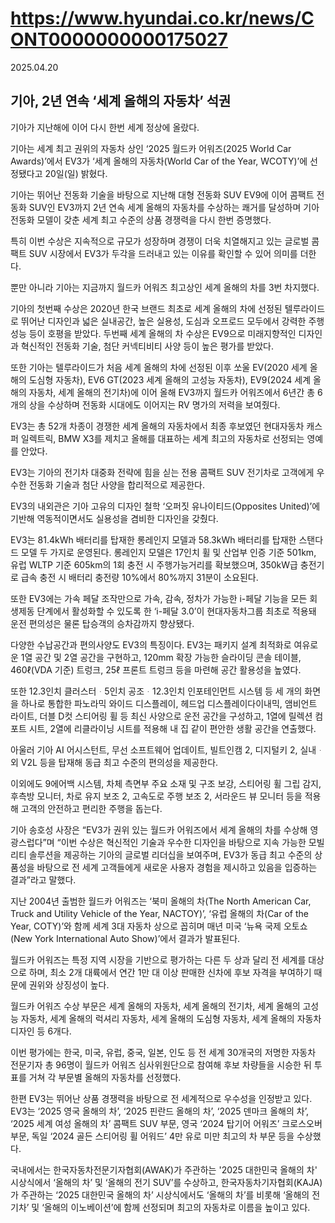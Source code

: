 # https://www.hyundai.co.kr/news/CONT0000000000175027

2025.04.20

## 기아, 2년 연속 ‘세계 올해의 자동차’ 석권

기아가 지난해에 이어 다시 한번 세계 정상에 올랐다.

기아는 세계 최고 권위의 자동차 상인 ‘2025 월드카 어워즈(2025 World Car Awards)’에서 EV3가 ‘세계 올해의 자동차(World Car of the Year, WCOTY)’에 선정됐다고 20일(일) 밝혔다.

기아는 뛰어난 전동화 기술을 바탕으로 지난해 대형 전동화 SUV EV9에 이어 콤팩트 전동화 SUV인 EV3까지 2년 연속 세계 올해의 자동차를 수상하는 쾌거를 달성하며 기아 전동화 모델이 갖춘 세계 최고 수준의 상품 경쟁력을 다시 한번 증명했다.

특히 이번 수상은 지속적으로 규모가 성장하며 경쟁이 더욱 치열해지고 있는 글로벌 콤팩트 SUV 시장에서 EV3가 두각을 드러내고 있는 이유를 확인할 수 있어 의미를 더한다.

뿐만 아니라 기아는 지금까지 월드카 어워즈 최고상인 세계 올해의 차를 3번 차지했다.

기아의 첫번째 수상은 2020년 한국 브랜드 최초로 세계 올해의 차에 선정된 텔루라이드로 뛰어난 디자인과 넓은 실내공간, 높은 실용성, 도심과 오프로드 모두에서 강력한 주행성능 등이 호평을 받았다. 두번째 세계 올해의 차 수상은 EV9으로 미래지향적인 디자인과 혁신적인 전동화 기술, 첨단 커넥티비티 사양 등이 높은 평가를 받았다.

또한 기아는 텔루라이드가 처음 세계 올해의 차에 선정된 이후 쏘울 EV(2020 세계 올해의 도심형 자동차), EV6 GT(2023 세계 올해의 고성능 자동차), EV9(2024 세계 올해의 자동차, 세계 올해의 전기차)에 이어 올해 EV3까지 월드카 어워즈에서 6년간 총 6개의 상을 수상하며 전동화 시대에도 이어지는 RV 명가의 저력을 보여줬다.

EV3는 총 52개 차종이 경쟁한 세계 올해의 자동차에서 최종 후보였던 현대자동차 캐스퍼 일렉트릭, BMW X3를 제치고 올해를 대표하는 세계 최고의 자동차로 선정되는 영예를 안았다.

EV3는 기아의 전기차 대중화 전략에 힘을 싣는 전용 콤팩트 SUV 전기차로 고객에게 우수한 전동화 기술과 첨단 사양을 합리적으로 제공한다.

EV3의 내외관은 기아 고유의 디자인 철학 ‘오퍼짓 유나이티드(Opposites United)’에 기반해 역동적이면서도 실용성을 겸비한 디자인을 갖췄다.

EV3는 81.4kWh 배터리를 탑재한 롱레인지 모델과 58.3kWh 배터리를 탑재한 스탠다드 모델 두 가지로 운영된다. 롱레인지 모델은 17인치 휠 및 산업부 인증 기준 501km, 유럽 WLTP 기준 605km의 1회 충전 시 주행가능거리를 확보했으며, 350kW급 충전기로 급속 충전 시 배터리 충전량 10%에서 80%까지 31분이 소요된다.

또한 EV3에는 가속 페달 조작만으로 가속, 감속, 정차가 가능한 i-페달 기능을 모든 회생제동 단계에서 활성화할 수 있도록 한 ‘i-페달 3.0’이 현대자동차그룹 최초로 적용돼 운전 편의성은 물론 탑승객의 승차감까지 향상됐다.

다양한 수납공간과 편의사양도 EV3의 특징이다. EV3는 패키지 설계 최적화로 여유로운 1열 공간 및 2열 공간을 구현하고, 120mm 확장 가능한 슬라이딩 콘솔 테이블, 460ℓ(VDA 기준) 트렁크, 25ℓ 프론트 트렁크 등을 마련해 공간 활용성을 높였다.

또한 12.3인치 클러스터ᆞ5인치 공조ᆞ12.3인치 인포테인먼트 시스템 등 세 개의 화면을 하나로 통합한 파노라믹 와이드 디스플레이, 헤드업 디스플레이다이내믹, 앰비언트 라이트, 더블 D컷 스티어링 휠 등 최신 사양으로 운전 공간을 구성하고, 1열에 릴렉션 컴포트 시트, 2열에 리클라이닝 시트를 적용해 내 집 같이 편안한 생활 공간을 연출했다.

아울러 기아 AI 어시스턴트, 무선 소프트웨어 업데이트, 빌트인캠 2, 디지털키 2, 실내ᆞ외 V2L 등을 탑재해 동급 최고 수준의 편의성을 제공한다.

이외에도 9에어백 시스템, 차체 측면부 주요 소재 및 구조 보강, 스티어링 휠 그립 감지, 후측방 모니터, 차로 유지 보조 2, 고속도로 주행 보조 2, 서라운드 뷰 모니터 등을 적용해 고객의 안전하고 편리한 주행을 돕는다.

기아 송호성 사장은 “EV3가 권위 있는 월드카 어워즈에서 세계 올해의 차를 수상해 영광스럽다”며 “이번 수상은 혁신적인 기술과 우수한 디자인을 바탕으로 지속 가능한 모빌리티 솔루션을 제공하는 기아의 글로벌 리더십을 보여주며, EV3가 동급 최고 수준의 상품성을 바탕으로 전 세계 고객들에게 새로운 사용자 경험을 제시하고 있음을 입증하는 결과”라고 말했다.

지난 2004년 출범한 월드카 어워즈는 ‘북미 올해의 차(The North American Car, Truck and Utility Vehicle of the Year, NACTOY)’, ‘유럽 올해의 차(Car of the Year, COTY)’와 함께 세계 3대 자동차 상으로 꼽히며 매년 미국 ‘뉴욕 국제 오토쇼(New York International Auto Show)’에서 결과가 발표된다.

월드카 어워즈는 특정 지역 시장을 기반으로 평가하는 다른 두 상과 달리 전 세계를 대상으로 하며, 최소 2개 대륙에서 연간 1만 대 이상 판매한 신차에 후보 자격을 부여하기 때문에 권위와 상징성이 높다.

월드카 어워즈 수상 부문은 세계 올해의 자동차, 세계 올해의 전기차, 세계 올해의 고성능 자동차, 세계 올해의 럭셔리 자동차, 세계 올해의 도심형 자동차, 세계 올해의 자동차 디자인 등 6개다.

이번 평가에는 한국, 미국, 유럽, 중국, 일본, 인도 등 전 세계 30개국의 저명한 자동차 전문기자 총 96명이 월드카 어워즈 심사위원단으로 참여해 후보 차량들을 시승한 뒤 투표를 거쳐 각 부문별 올해의 자동차를 선정했다.

한편 EV3는 뛰어난 상품 경쟁력을 바탕으로 전 세계적으로 우수성을 인정받고 있다. EV3는 ‘2025 영국 올해의 차’, ‘2025 핀란드 올해의 차’, ‘2025 덴마크 올해의 차’, ‘2025 세계 여성 올해의 차’ 콤팩트 SUV 부문, 영국 ‘2024 탑기어 어워즈’ 크로스오버 부문, 독일 ‘2024 골든 스티어링 휠 어워드’ 4만 유로 미만 최고의 차 부문 등을 수상했다.

국내에서는 한국자동차전문기자협회(AWAK)가 주관하는 '2025 대한민국 올해의 차' 시상식에서 ‘올해의 차’ 및 ‘올해의 전기 SUV’를 수상하고, 한국자동차기자협회(KAJA)가 주관하는 ‘2025 대한민국 올해의 차’ 시상식에서도 ‘올해의 차’를 비롯해 ‘올해의 전기차’ 및 ‘올해의 이노베이션’에 함께 선정되며 최고의 자동차로 이름을 높이고 있다.